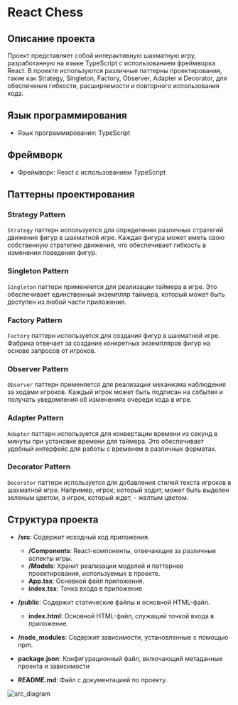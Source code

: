 # React Chess

## Описание проекта

Проект представляет собой интерактивную шахматную игру, разработанную на языке TypeScript с использованием фреймворка React. В проекте используются различные паттерны проектирования, такие как Strategy, Singleton, Factory, Observer, Adapter и Decorator, для обеспечения гибкости, расширяемости и повторного использования кода.

## Язык программирования

- Язык программирования: TypeScript

## Фреймворк

- Фреймворк: React с использованием TypeScript

## Паттерны проектирования

### Strategy Pattern

`Strategy` паттерн используется для определения различных стратегий движения фигур в шахматной игре. Каждая фигура может иметь свою собственную стратегию движения, что обеспечивает гибкость в изменении поведения фигур. 

### Singleton Pattern

`Singleton` паттерн применяется для реализации таймера в игре. Это обеспечивает единственный экземпляр таймера, который может быть доступен из любой части приложения.

### Factory Pattern

`Factory` паттерн используется для создания фигур в шахматной игре. Фабрика отвечает за создание конкретных экземпляров фигур на основе запросов от игроков.

### Observer Pattern

`Observer` паттерн применяется для реализации механизма наблюдения за ходами игроков. Каждый игрок может быть подписан на события и получать уведомления об изменениях очереди хода в игре.

### Adapter Pattern

`Adapter` паттерн используется для конвертации времени из секунд в минуты при установке времени для таймера. Это обеспечивает удобный интерфейс для работы с временем в различных форматах.

### Decorator Pattern

`Decorator` паттерн используется для добавления стилей текста игроков в шахматной игре. Например, игрок, который ходит, может быть выделен зеленым цветом, а игрок, который ждет, - желтым цветом.

## Структура проекта

- **/src**: Содержит исходный код приложения.
  - **/Сomponents**: React-компоненты, отвечающие за различные аспекты игры.
  - **/Models**: Хранит реализации моделей и паттернов проектирования, используемых в проекте.
  - **App.tsx**: Основной файл приложения.
  - **index.tsx**: Точка входа в приложение

- **/public**: Содержит статические файлы и основной HTML-файл.
  - **index.html**: Основной HTML-файл, служащий точкой входа в приложение.

- **/node_modules**: Содержит зависимости, установленные с помощью npm.

- **package.json**: Конфигурационный файл, включающий метаданные проекта и зависимости

- **README.md**: Файл с документацией по проекту.



![src_diagram](https://github.com/s3r1msultan/react-chess/assets/63633675/99b06ec7-347c-42d9-8869-62c5a9f15c2c)
